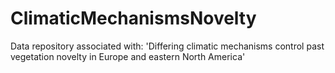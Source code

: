 # ClimaticMechanismsNovelty
Data repository associated with: 'Differing climatic mechanisms control past vegetation novelty in Europe and eastern North America' 
